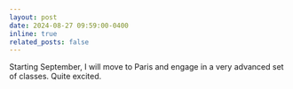 ```yaml
---
layout: post
date: 2024-08-27 09:59:00-0400
inline: true
related_posts: false
---
```


Starting September, I will move to Paris and engage in a very advanced set of classes. Quite excited. 